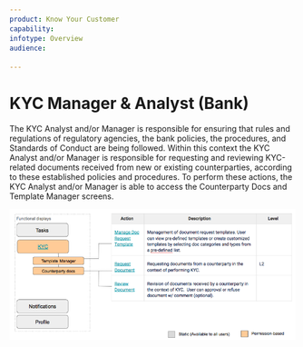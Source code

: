 ```yaml
---
product: Know Your Customer
capability: 
infotype: Overview
audience:

---
```


# KYC Manager &amp; Analyst \(Bank\)

The KYC Analyst and/or Manager is responsible for ensuring that rules and regulations of regulatory agencies, the bank policies, the procedures, and Standards of Conduct are being followed. Within this context the KYC Analyst and/or Manager is responsible for requesting and reviewing KYC-related documents received from new or existing counterparties, according to these established policies and procedures.  To perform these actions, the KYC Analyst and/or Manager is able to access the Counterparty Docs and Template Manager screens.

![](/assets/user_manual_5.png)
